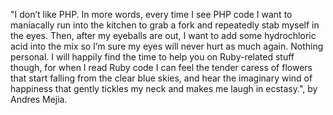"I don’t like PHP. In more words, every time I see PHP code I want to maniacally run into the kitchen to grab a fork and repeatedly stab myself in the eyes. Then, after my eyeballs are out, I want to add some hydrochloric acid into the mix so I’m sure my eyes will never hurt as much again. Nothing personal.
I will happily find the time to help you on Ruby-related stuff though, for when I read Ruby code I can feel the tender caress of flowers that start falling from the clear blue skies, and hear the imaginary wind of happiness that gently tickles my neck and makes me laugh in ecstasy.", by Andres Mejia.